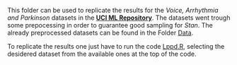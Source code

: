 This folder can be used to replicate the results for the _Voice, Arrhythmia and Parkinson_ datasets in the [**UCI ML Repository**](https://archive.ics.uci.edu/ml/datasets.php). The datasets went trough some prepocessing in order to guarantee good sampling for _Stan_. The already preprocessed datasets can be found in the Folder [Data](https://anonymous.4open.science/r/Mixture_IS-A64E/Data/). 

To replicate the results one just have to run the code [Lppd.R](https://anonymous.4open.science/r/Mixture_IS-A64E/R_codes/Logistic_Model_R/Lppd.R), selecting the desidered dataset from the available ones at the top of the code. 
